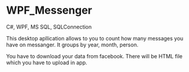# WPF_Messenger
C#, WPF,  MS SQL, SQLConnection

 This desktop apllication allows to you to count how many messages you have on messanger. It groups by year, month, person. 
 
 You have to download your data from facebook. There will be HTML file which you have to upload in app.
